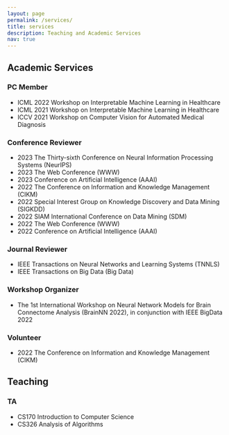 ```yaml
---
layout: page
permalink: /services/
title: services
description: Teaching and Academic Services
nav: true
---
```

## Academic Services

### PC Member

- ICML 2022 Workshop on Interpretable Machine Learning in Healthcare
- ICML 2021 Workshop on Interpretable Machine Learning in Healthcare
- ICCV 2021 Workshop on Computer Vision for Automated Medical Diagnosis

### Conference Reviewer

- 2023 The Thirty-sixth Conference on Neural Information Processing Systems (NeurIPS)
- 2023 The Web Conference (WWW)
- 2023 Conference on Artificial Intelligence (AAAI)
- 2022 The Conference on Information and Knowledge Management (CIKM)
- 2022 Special Interest Group on Knowledge Discovery and Data Mining (SIGKDD)
- 2022 SIAM International Conference on Data Mining (SDM)
- 2022 The Web Conference (WWW)
- 2022 Conference on Artificial Intelligence (AAAI)

### Journal Reviewer

- IEEE Transactions on Neural Networks and Learning Systems (TNNLS)
- IEEE Transactions on Big Data (Big Data)

### Workshop Organizer

- The 1st International Workshop on Neural Network Models for Brain Connectome Analysis (BrainNN 2022), in conjunction with IEEE BigData 2022

### Volunteer

- 2022 The Conference on Information and Knowledge Management (CIKM)

<!-- ## Paper Reading

[2021-10-05: Graph Structure Learning For GNNs](/assets/pdf/graph-structure-learning-10-05-2021.pdf) -->


## Teaching

### TA

- CS170	Introduction to Computer Science
- CS326 Analysis of Algorithms
